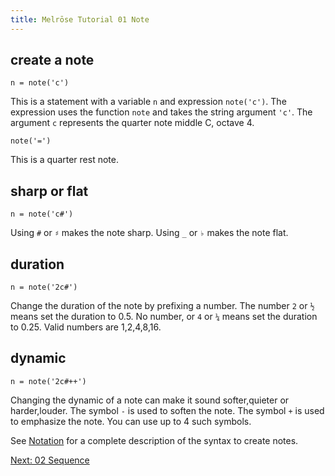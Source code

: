 ```yaml
---
title: Melrōse Tutorial 01 Note
---
```


## create a note

    n = note('c')

This is a statement with a variable `n` and expression `note('c')`.
The expression uses the function `note` and takes the string argument `'c'`.
The argument `c` represents the quarter note middle C, octave 4.

    note('=')

This is a quarter rest note.

## sharp or flat

    n = note('c#')

Using `#` or `♯` makes the note sharp. Using `_` or `♭` makes the note flat.

## duration

    n = note('2c#')

Change the duration of the note by prefixing a number.
The number `2` or `½` means set the duration to 0.5.
No number, or `4` or `¼` means set the duration to 0.25.
Valid numbers are 1,2,4,8,16.

## dynamic

    n = note('2c#++')

Changing the dynamic of a note can make it sound softer,quieter or harder,louder.
The symbol `-` is used to soften the note.
The symbol `+` is used to emphasize the note.
You can use up to 4 such symbols.

See [Notation](notations.html) for a complete description of the syntax to create notes.





[Next: 02 Sequence](02-sequence.html)